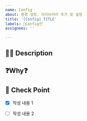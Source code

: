 ```yaml
---
name: Config
about: 환경 설정, 라이브러리 추가 및 설정
title: '[Config] TITLE'
labels: 🔧Config📦
assignees: ''

---
```

## 🤷‍♂️ Description
<!-- 변경된 환경설정에 대해 작성해 주세요. -->
<!-- ### 환경설정 추가/변경 -->
<!-- ### 라이브러리 추가/변경 -->

##  ❓Why❓
<!-- 추가한 이유에 대해 작성해 주세요. -->
<!-- ### 환경설정 추가/변경 -->
<!-- ### 라이브러리 추가/변경 -->

## 📝 Check Point
<!-- 작성 내용 리스트로 작성해주세요. -->

- [X] 작성 내용 1
- [ ] 작성 내용 2

